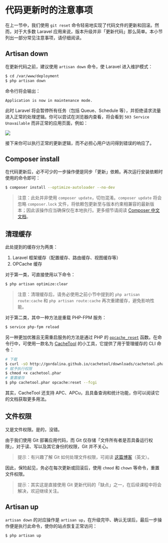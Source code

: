 # 代码更新时的注意事项

在上一节中，我们使用 `git reset` 命令轻易地实现了代码文件的更新和回滚。然而，对于大多数 Laravel 应用来说，版本升级并非「更新代码」那么简单。本小节列出一部分常见注意事项，请仔细阅读。

## Artisan down

在更新代码之前，建议使用 `artisan down` 命令，使 Laravel 进入维护模式：

```bash
$ cd /var/www/deployment
$ php artisan down
```

命令行将会输出：

```
Application is now in maintenance mode.
```

此时 Laravel 将会暂停所有任务（包括 Queue、Schedule 等），并拒绝请求流量进入正常的处理逻辑。你可以尝试在浏览器内查看，将会看到 `503 Service Unavailable` 而非正常的应用页面，例如：

![](https://github.com/wi1dcard/laravel-deployment/raw/master/src/images/805bad7e8d753026ffb16837dfcf9ee4.png)

接下来你可以执行正常的更新逻辑，而不必担心用户访问得到错误的响应了。

## Composer install

在代码更新后，必不可少的一步操作便是同步「更新」依赖。再次运行安装依赖时使用的命令即可：

```bash
$ composer install --optimize-autoloader --no-dev
```

> 注意：此处并非使用 `composer update`，切勿混淆。`composer update` 将会忽略 `composer.lock` 文件，将依赖包更新至与版本约束相兼容的最新版本；因此该操作应当确保仅在本地执行。更多细节请阅读 [Composer 中文文档](https://learnku.com/docs/composer/2018/03-cli/2084)。

## 清理缓存

此处提到的缓存分为两类：

1. Laravel 框架缓存（配置缓存、路由缓存、视图缓存等）
2. OPCache 缓存

对于第一类，可直接使用以下命令：

```bash
$ php artisan optimize:clear
```

> 注意：清理缓存后，请务必使用之前小节中提到的 `php artisan route:cache` 和 `php artisan route:cache` 再次重建缓存，避免影响性能。

对于第二类，其中一种方法是重载 PHP-FPM 服务：

```bash
$ service php-fpm reload
```

另一种更加优雅且无需重启服务的方法是通过 PHP 的 [`opcache_reset`](https://www.php.net/manual/en/function.opcache-reset.php) 函数。在命令行中，可使用一款名为 [CacheTool](https://github.com/gordalina/cachetool) 的小工具，它提供了用于管理缓存的 CLI 命令：

```bash
# 下载
$ curl -sO http://gordalina.github.io/cachetool/downloads/cachetool.phar
# 赋予执行权限
$ chmod +x cachetool.phar
# 重置缓存
$ php cachetool.phar opcache:reset --fcgi
```

其实，CacheTool 还支持 APC、APCu，且具备查询和统计功能，你可以阅读它的文档获取更多用法。

## 文件权限

又是文件权限。是的，没错。

由于我们使用 Git 部署应用代码，而 Git 仅存储「文件所有者是否具备运行权限」，对于读、写以及其它身份的权限，Git 并不关心。

> 提示：有兴趣了解 Git 如何处理文件权限，可阅读 [这篇博客](https://medium.com/@tahteche/how-git-treats-changes-in-file-permissions-f71874ca239d)（英文）。

因此，保险起见，务必在每次更新或回滚后，使用 `chmod` 和 `chown` 等命令，重置文件权限。

> 提示：其实这是直接使用 Git 更新代码的「缺点」之一，在后续课程中将会解决，欢迎继续关注。

## Artisan up

`artisan down` 的对应操作是 `artisan up`，在升级完毕、确认无误后，最后一步操作便是执行此命令，使你的站点恢复正常访问：

```bash
$ php artisan up
```
